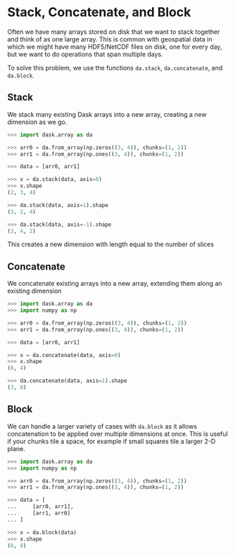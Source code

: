 # Stack, Concatenate, and Block

Often we have many arrays stored on disk that we want to stack together
and think of as one large array. This is common with geospatial data in
which we might have many HDF5/NetCDF files on disk, one for every day,
but we want to do operations that span multiple days.

To solve this problem, we use the functions `da.stack`,
`da.concatenate`, and `da.block`.

## Stack

We stack many existing Dask arrays into a new array, creating a new
dimension as we go.

``` python
>>> import dask.array as da

>>> arr0 = da.from_array(np.zeros((3, 4)), chunks=(1, 2))
>>> arr1 = da.from_array(np.ones((3, 4)), chunks=(1, 2))

>>> data = [arr0, arr1]

>>> x = da.stack(data, axis=0)
>>> x.shape
(2, 3, 4)

>>> da.stack(data, axis=1).shape
(3, 2, 4)

>>> da.stack(data, axis=-1).shape
(3, 4, 2)
```

This creates a new dimension with length equal to the number of slices

## Concatenate

We concatenate existing arrays into a new array, extending them along an
existing dimension

``` python
>>> import dask.array as da
>>> import numpy as np

>>> arr0 = da.from_array(np.zeros((3, 4)), chunks=(1, 2))
>>> arr1 = da.from_array(np.ones((3, 4)), chunks=(1, 2))

>>> data = [arr0, arr1]

>>> x = da.concatenate(data, axis=0)
>>> x.shape
(6, 4)

>>> da.concatenate(data, axis=1).shape
(3, 8)
```

## Block

We can handle a larger variety of cases with `da.block` as it allows
concatenation to be applied over multiple dimensions at once. This is
useful if your chunks tile a space, for example if small squares tile a
larger 2-D plane.

``` python
>>> import dask.array as da
>>> import numpy as np

>>> arr0 = da.from_array(np.zeros((3, 4)), chunks=(1, 2))
>>> arr1 = da.from_array(np.ones((3, 4)), chunks=(1, 2))

>>> data = [
...     [arr0, arr1],
...     [arr1, arr0]
... ]

>>> x = da.block(data)
>>> x.shape
(6, 8)
```
